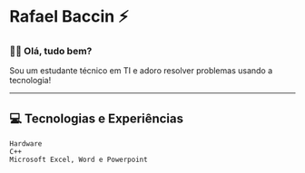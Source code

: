 <h1> Rafael Baccin ⚡ </h1>
<h3> 👋🏻 Olá, tudo bem? </h3>

  Sou um estudante técnico em TI e adoro resolver problemas usando a tecnologia!
  <hr>
  <h2>💻 Tecnologias e Experiências</h2>
  
    Hardware
    C++
    Microsoft Excel, Word e Powerpoint
